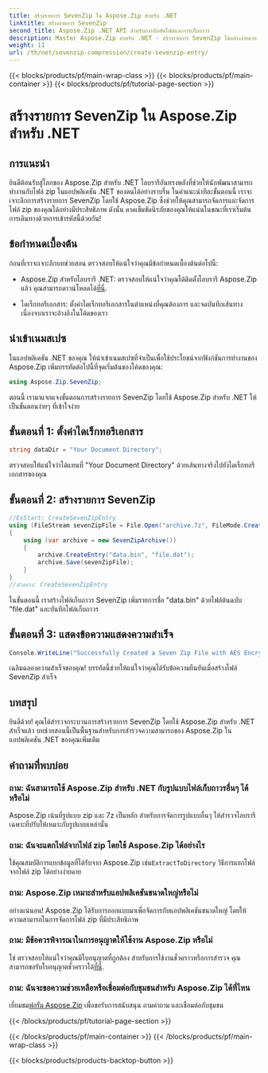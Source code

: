 ```yaml
---
title: สร้างรายการ SevenZip ใน Aspose.Zip สำหรับ .NET
linktitle: สร้างรายการ SevenZip
second_title: Aspose.Zip .NET API สำหรับการบีบอัดไฟล์และการเก็บถาวร
description: Master Aspose.Zip สำหรับ .NET - สร้างรายการ SevenZip ได้อย่างง่ายดาย ปรับปรุงแอปพลิเคชัน .NET ของคุณด้วยการจัดการไฟล์ zip ที่มีประสิทธิภาพ
weight: 11
url: /th/net/sevenzip-compression/create-sevenzip-entry/
---
```


{{< blocks/products/pf/main-wrap-class >}}
{{< blocks/products/pf/main-container >}}
{{< blocks/products/pf/tutorial-page-section >}}

# สร้างรายการ SevenZip ใน Aspose.Zip สำหรับ .NET


## การแนะนำ

ยินดีต้อนรับสู่โลกของ Aspose.Zip สำหรับ .NET ไลบรารีอันทรงพลังที่ช่วยให้นักพัฒนาสามารถทำงานกับไฟล์ zip ในแอปพลิเคชัน .NET ของตนได้อย่างราบรื่น ในคำแนะนำทีละขั้นตอนนี้ เราจะเจาะลึกการสร้างรายการ SevenZip โดยใช้ Aspose.Zip ซึ่งช่วยให้คุณสามารถจัดการและจัดการไฟล์ zip ของคุณได้อย่างมีประสิทธิภาพ ดังนั้น คาดเข็มขัดนิรภัยของคุณให้แน่นในขณะที่เราเริ่มต้นการเดินทางด้วยการเข้ารหัสนี้ด้วยกัน!

## ข้อกำหนดเบื้องต้น

ก่อนที่เราจะเจาะลึกบทช่วยสอน ตรวจสอบให้แน่ใจว่าคุณมีข้อกำหนดเบื้องต้นต่อไปนี้:

-  Aspose.Zip สำหรับไลบรารี .NET: ตรวจสอบให้แน่ใจว่าคุณได้ติดตั้งไลบรารี Aspose.Zip แล้ว คุณสามารถดาวน์โหลดได้[ที่นี่](https://releases.aspose.com/zip/net/).

- ไดเร็กทอรีเอกสาร: ตั้งค่าไดเร็กทอรีเอกสารในตำแหน่งที่คุณต้องการ และจดบันทึกเส้นทางเนื่องจากเราจะอ้างอิงในโค้ดของเรา

## นำเข้าเนมสเปซ

ในแอปพลิเคชัน .NET ของคุณ ให้นำเข้าเนมสเปซที่จำเป็นเพื่อใช้ประโยชน์จากฟังก์ชันการทำงานของ Aspose.Zip เพิ่มบรรทัดต่อไปนี้ที่จุดเริ่มต้นของโค้ดของคุณ:

```csharp
using Aspose.Zip.SevenZip;
```

ตอนนี้ เรามาแจกแจงขั้นตอนการสร้างรายการ SevenZip โดยใช้ Aspose.Zip สำหรับ .NET ให้เป็นขั้นตอนง่ายๆ ที่เข้าใจง่าย

## ขั้นตอนที่ 1: ตั้งค่าไดเร็กทอรีเอกสาร

```csharp
string dataDir = "Your Document Directory";
```

ตรวจสอบให้แน่ใจว่าได้แทนที่ "Your Document Directory" ด้วยเส้นทางจริงไปยังไดเร็กทอรีเอกสารของคุณ

## ขั้นตอนที่ 2: สร้างรายการ SevenZip

```csharp
//ExStart: CreateSevenZipEntry
using (FileStream sevenZipFile = File.Open("archive.7z", FileMode.Create))
{
    using (var archive = new SevenZipArchive())
    {
        archive.CreateEntry("data.bin", "file.dat");
        archive.Save(sevenZipFile);
    }
}
//ตัวอย่าง: CreateSevenZipEntry
```

ในขั้นตอนนี้ เราสร้างไฟล์เก็บถาวร SevenZip เพิ่มรายการชื่อ "data.bin" ด้วยไฟล์ต้นฉบับ "file.dat" และบันทึกไฟล์เก็บถาวร

## ขั้นตอนที่ 3: แสดงข้อความแสดงความสำเร็จ

```csharp
Console.WriteLine("Successfully Created a Seven Zip File with AES Encryption Settings");
```

เฉลิมฉลองความสำเร็จของคุณ! บรรทัดนี้ช่วยให้แน่ใจว่าคุณได้รับข้อความยืนยันเมื่อสร้างไฟล์ SevenZip สำเร็จ

## บทสรุป

ยินดีด้วย! คุณได้สำรวจกระบวนการสร้างรายการ SevenZip โดยใช้ Aspose.Zip สำหรับ .NET สำเร็จแล้ว บทช่วยสอนนี้เป็นพื้นฐานสำหรับการสำรวจความสามารถของ Aspose.Zip ในแอปพลิเคชัน .NET ของคุณเพิ่มเติม

## คำถามที่พบบ่อย

### ถาม: ฉันสามารถใช้ Aspose.Zip สำหรับ .NET กับรูปแบบไฟล์เก็บถาวรอื่นๆ ได้หรือไม่
Aspose.Zip เน้นที่รูปแบบ zip และ 7z เป็นหลัก สำหรับการจัดการรูปแบบอื่นๆ ให้สำรวจไลบรารีเฉพาะที่ปรับให้เหมาะกับรูปแบบเหล่านั้น

### ถาม: ฉันจะแตกไฟล์จากไฟล์ zip โดยใช้ Aspose.Zip ได้อย่างไร
 ใช้คุณสมบัติการแยกข้อมูลที่ได้รับจาก Aspose.Zip เช่น`ExtractToDirectory` วิธีการแยกไฟล์จากไฟล์ zip ได้อย่างง่ายดาย

### ถาม: Aspose.Zip เหมาะสำหรับแอปพลิเคชันขนาดใหญ่หรือไม่
อย่างแน่นอน! Aspose.Zip ได้รับการออกแบบมาเพื่อจัดการกับแอปพลิเคชันขนาดใหญ่ โดยให้ความสามารถในการจัดการไฟล์ zip ที่มีประสิทธิภาพ

### ถาม: มีข้อควรพิจารณาในการอนุญาตให้ใช้งาน Aspose.Zip หรือไม่
 ใช่ ตรวจสอบให้แน่ใจว่าคุณมีใบอนุญาตที่ถูกต้อง สำหรับการใช้งานชั่วคราวหรือการสำรวจ คุณสามารถขอรับใบอนุญาตชั่วคราวได้[ที่นี่](https://purchase.aspose.com/temporary-license/).

### ถาม: ฉันจะขอความช่วยเหลือหรือเชื่อมต่อกับชุมชนสำหรับ Aspose.Zip ได้ที่ไหน
 เยี่ยมชม[ฟอรั่ม Aspose.Zip](https://forum.aspose.com/c/zip/37) เพื่อขอรับการสนับสนุน ถามคำถาม และเชื่อมต่อกับชุมชน

{{< /blocks/products/pf/tutorial-page-section >}}

{{< /blocks/products/pf/main-container >}}
{{< /blocks/products/pf/main-wrap-class >}}

{{< blocks/products/products-backtop-button >}}
